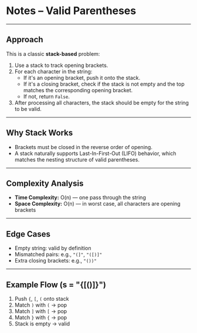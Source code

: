 # Notes – Valid Parentheses

---

## Approach

This is a classic **stack-based** problem:

1. Use a stack to track opening brackets.
2. For each character in the string:
   - If it's an opening bracket, push it onto the stack.
   - If it's a closing bracket, check if the stack is not empty and the top matches the corresponding opening bracket.
   - If not, return `False`.
3. After processing all characters, the stack should be empty for the string to be valid.

---

## Why Stack Works

- Brackets must be closed in the reverse order of opening.
- A stack naturally supports Last-In-First-Out (LIFO) behavior, which matches the nesting structure of valid parentheses.

---

## Complexity Analysis

- **Time Complexity:** O(n) — one pass through the string
- **Space Complexity:** O(n) — in worst case, all characters are opening brackets

---

## Edge Cases

- Empty string: valid by definition
- Mismatched pairs: e.g., `"(]"`, `"([)]"`
- Extra closing brackets: e.g., `"())"`

---

## Example Flow (s = "{[()]}")
1. Push `{`, `[`, `(` onto stack  
2. Match `)` with `(` → pop  
3. Match `]` with `[` → pop  
4. Match `}` with `{` → pop  
5. Stack is empty → valid
